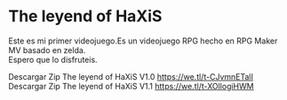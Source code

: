 # The leyend of HaXiS
Este es mi primer videojuego.Es un videojuego RPG hecho en RPG Maker MV basado en zelda.
<br>
Espero que lo disfruteis.

Descargar Zip The leyend of HaXiS V1.0 https://we.tl/t-CJvmnETalI
<br>
Descargar Zip The leyend of HaXiS V1.1 https://we.tl/t-XOllogiHWM
